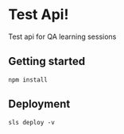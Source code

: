 # Test Api!


Test api for QA learning sessions

## Getting started

```
npm install
```

## Deployment

```
sls deploy -v
```
